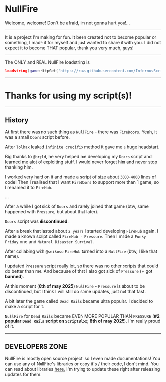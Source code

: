 # NullFire
Welcome, welcome! Don't be afraid, im not gonna hurt you!...

---

It is a project I'm making for fun.
It been created not to become popular or something, I made it for myself and just wanted to share it with you.
I did not expect it to become THAT popular, thank you very much, guys!

---

The ONLY and REAL NullFire loadstring is

```lua
loadstring(game:HttpGet("https://raw.githubusercontent.com/InfernusScripts/Null-Fire/main/Loader"))()

```

---

# Thanks for using my script(s)!

---
## History
At first there was no such thing as `NullFire` - there was `FireDoors`.
Yeah, it was a small `Doors` script before.

After `lolhax` leaked `infinite crucifix` method it gave me a huge headstart.

Big thanks to `@bryld`, he very helped me developing my `Doors` script and learned me alot of exploiting stuff.
I would never forget him and never stop thanking him.

I worked very hard on it and made a script of size about `3000`-`4000` lines of code!
Then I realised that I want `FireDoors` to support more than 1 game, so I renamed it to `FireHub`.


...


After a while I got sick of `Doors` and rarely joined that game (btw, same happened with `Pressure`, but about that later).

`Doors` script was __discontinued__.

After a break that lasted about `2 years` I started developing `FireHub` again.
I made a known script called `FireHub - Pressure`.
Then I made a `Funky Friday` one and `Natural Disaster Survival`.

After collabing with `@seikoso` `FireHub` turned into a `NullFire` (btw, I like that name).

I updated `Pressure` script really lot, so there was no other scripts that could do better than me.
And because of that I also got sick of `Pressure` (+ got __banned__).

At this moment (__8th of may 2025__) `NullFire` - `Pressure` is about to be discontinued, but I think I will still do some updates, just not that fast.

A bit later the game called `Dead Rails` became ultra popular.
I decided to make a script for it.

`NullFire` for `Dead Rails` became EVEN MORE POPULAR THAN `PRESSURE` (__#2 popular `Dead Rails` script on `ScriptBlox`__; __8th of may 2025__).
I'm really proud of it.

---
## DEVELOPERS ZONE

NullFire is mostly open source project, so I even made documentations!
You can use any of NullFire's libraries or copy it's / their code, I don't mind.
You can read about libraries [here](https://github.com/InfernusScripts/Null-Fire/blob/main/Documentations/README.md), I'm trying to update these right after releasing updates for them.
